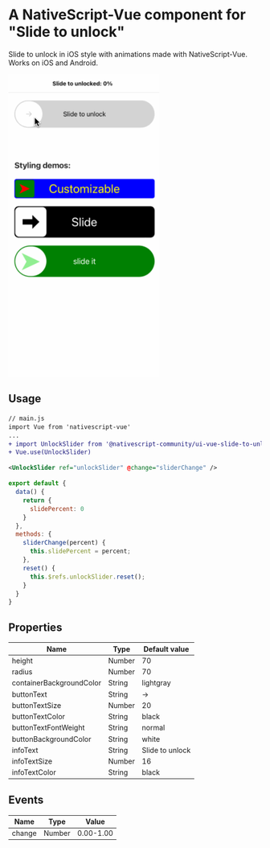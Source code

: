 # A NativeScript-Vue component for "Slide to unlock"

Slide to unlock in iOS style with animations made with NativeScript-Vue. Works on iOS and Android.

<img src="https://raw.githubusercontent.com/nativescript-community/ui-vue-slide-to-unlock/master/demo.gif" width="300">

## Usage
```diff
// main.js
import Vue from 'nativescript-vue'
...
+ import UnlockSlider from '@nativescript-community/ui-vue-slide-to-unlock'
+ Vue.use(UnlockSlider)
```

```xml
<UnlockSlider ref="unlockSlider" @change="sliderChange" />
```

```js
export default {
  data() {
    return {
      slidePercent: 0
    }
  },
  methods: {
    sliderChange(percent) {
      this.slidePercent = percent;
    },
    reset() {
      this.$refs.unlockSlider.reset();
    }
  }
}
```

## Properties
| Name                     | Type   | Default value   |
| ------------------------ | ------ | --------------- |
| height                   | Number | 70              |
| radius                   | Number | 70              |
| containerBackgroundColor | String | lightgray       |
| buttonText               | String | →               |
| buttonTextSize           | Number | 20              |
| buttonTextColor          | String | black           |
| buttonTextFontWeight     | String | normal          |
| buttonBackgroundColor    | String | white           |
| infoText                 | String | Slide to unlock |
| infoTextSize             | Number | 16              |
| infoTextColor            | String | black           |

## Events
| Name   | Type   | Value   |
| -------| ------ | ------- |
| change | Number | 0.00-1.00 |

